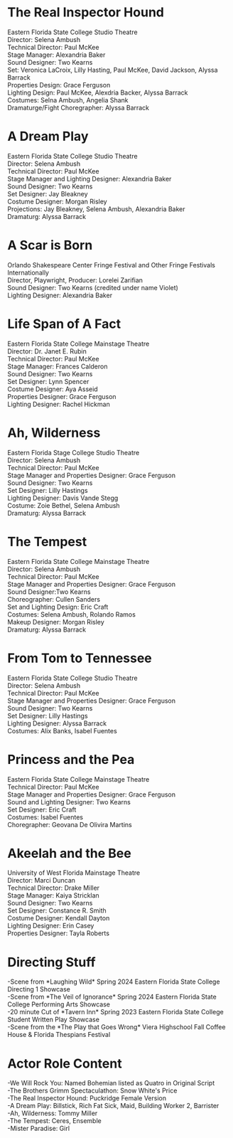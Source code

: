 <h1>The Real Inspector Hound</h1>

<p> 
    Eastern Florida State College Studio Theatre <br>
    Director: Selena Ambush <br>
    Technical Director: Paul McKee <br>
    Stage Manager: Alexandria Baker <br>
    Sound Designer: Two Kearns <br>
    Set: Veronica LaCroix, Lilly Hasting, Paul McKee, David Jackson, Alyssa Barrack <br>
    Properties Design: Grace Ferguson <br>
    Lighting Design: Paul McKee, Alexdria Backer, Alyssa Barrack <br>
    Costumes: Selna Ambush, Angelia Shank <br>
    Dramaturge/Fight Choregrapher: Alyssa Barrack<br>
</p>

<h1>A Dream Play</h1>

<p> Eastern Florida State College Studio Theatre <br>
    Director: Selena Ambush<br>
    Technical Director: Paul McKee <br>
    Stage Manager and Lighting Designer: Alexandria Baker <br>
    Sound Designer: Two Kearns <br>
    Set Designer: Jay Bleakney <br>
    Costume Designer: Morgan Risley <br>
    Projections: Jay Bleakney, Selena Ambush, Alexandria Baker <br>
    Dramaturg: Alyssa Barrack <br>
</p>

<h1>A Scar is Born</h1>

<p> Orlando Shakespeare Center Fringe Festival and Other Fringe Festivals Internationally<br>
    Director, Playwright, Producer: Lorelei Zarifian <br>
    Sound Designer: Two Kearns (credited under name Violet) <br>
    Lighting Designer: Alexandria Baker <br>
</p>

<h1>Life Span of A Fact </h1>

<p> Eastern Florida State College Mainstage Theatre<br>
    Director: Dr. Janet E. Rubin <br>
    Technical Director: Paul McKee <br>
    Stage Manager: Frances Calderon <br>
    Sound Designer: Two Kearns<br>
    Set Designer: Lynn Spencer <br>
    Costume Designer: Aya Asseid <br>
    Properties Designer: Grace Ferguson <br>
    Lighting Designer: Rachel Hickman <br> </p>

<h1> Ah, Wilderness</h1>

<p> Eastern Florida Stage College Studio Theatre<br>
    Director: Selena Ambush<br>
    Technical Director: Paul McKee<br>
    Stage Manager and Properties Designer: Grace Ferguson<br>
    Sound Designer: Two Kearns<br>
    Set Designer: Lilly Hastings<br>
    Lighting Designer: Davis Vande Stegg<br>
    Costume: Zoie Bethel, Selena Ambush<br>
    Dramaturg: Alyssa Barrack<br>
</p>



<h1>The Tempest</h1>

<p> Eastern Florida State College Mainstage Theatre<br>
    Director: Selena Ambush <br>
    Technical Director: Paul McKee <br>
    Stage Manager and Properties Designer: Grace Ferguson <br>
    Sound Designer:Two Kearns <br>
    Choreographer: Cullen Sanders <br>
    Set and Lighting Design: Eric Craft <br>
    Costumes: Selena Ambush, Rolando Ramos <br>
    Makeup Designer: Morgan Risley <br>
    Dramaturg: Alyssa Barrack<br>
</p>

<h1>From Tom to Tennessee</h1>

<p>Eastern Florida State College Studio Theatre<br>
    Director: Selena Ambush<br>
    Technical Director: Paul McKee<br>
    Stage Manager and Properties Designer: Grace Ferguson <br>
    Sound Designer: Two Kearns<br>
    Set Designer: Lilly Hastings<br>
    Lighting Designer: Alyssa Barrack<br>
    Costumes: Alix Banks, Isabel Fuentes<br>
</p>

<h1>Princess and the Pea</h1>

<p> Eastern Florida State College Mainstage Theatre<br>
    Technical Director: Paul McKee <br>
    Stage Manager and Properties Designer: Grace Ferguson <br>
    Sound and Lighting Designer: Two Kearns <br>
    Set Designer: Eric Craft <br>
    Costumes: Isabel Fuentes <br>
    Choregrapher: Geovana De Olivira Martins <br>
</p>
<h1>Akeelah and the Bee</h1>

<p> University of West Florida Mainstage Theatre <br>
    Director: Marci Duncan <br>
    Technical Director: Drake Miller <br>
    Stage Manager: Kaiya Stricklan <br>
    Sound Designer: Two Kearns <br>
    Set Designer: Constance R. Smith <br>
    Costume Designer: Kendall Dayton <br>
    Lighting Designer: Erin Casey <br>
    Properties Designer: Tayla Roberts <br>

</p>







<h1>Directing Stuff</h1>

<p> -Scene from *Laughing Wild* Spring 2024 Eastern Florida State College Directing 1 Showcase<br> 
    -Scene from *The Veil of Ignorance* Spring 2024 Eastern Florida State College Performing Arts Showcase<br>
    -20 minute Cut of *Tavern Inn* Spring 2023 Eastern Florida State College Student Written Play Showcase<br>
     -Scene from the *The Play that Goes Wrong* Viera Highschool Fall Coffee House & Florida Thespians Festival <br>
</p>

<h1>Actor Role Content</h1>

<p> -We Will Rock You: Named Bohemian listed as Quatro in Original Script <br>
    -The Brothers Grimm Spectaculathon: Snow White's Price <br>
    -The Real Inspector Hound: Puckridge Female Version <br>
    -A Dream Play: Billstick, Rich Fat Sick, Maid, Building Worker 2, Barrister <br>
    -Ah, Wilderness: Tommy Miller <br>
    -The Tempest: Ceres, Ensemble <br>
    -Mister Paradise: Girl <br>
</p>



